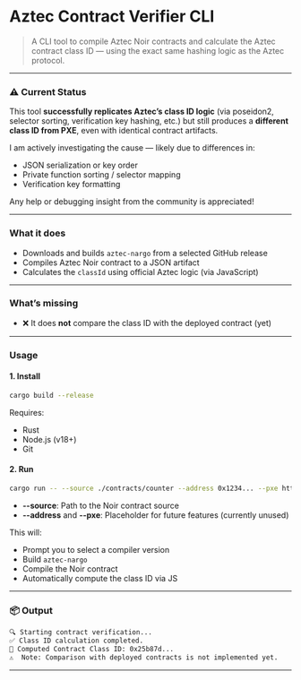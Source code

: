 # Aztec Contract Verifier CLI

> A CLI tool to compile Aztec Noir contracts and calculate the Aztec contract class ID — using the exact same hashing logic as the Aztec protocol.

---

### ⚠ Current Status

This tool **successfully replicates Aztec’s class ID logic** (via poseidon2, selector sorting, verification key hashing, etc.) but still produces a **different class ID from PXE**, even with identical contract artifacts.

I am actively investigating the cause — likely due to differences in:
- JSON serialization or key order
- Private function sorting / selector mapping
- Verification key formatting

Any help or debugging insight from the community is appreciated!

---

### What it does

- Downloads and builds `aztec-nargo` from a selected GitHub release
- Compiles Aztec Noir contract to a JSON artifact
- Calculates the `classId` using official Aztec logic (via JavaScript)

---

### What’s missing

- ❌ It does **not** compare the class ID with the deployed contract (yet)
---

### Usage

#### 1. Install

```bash
cargo build --release
```

Requires:
- Rust
- Node.js (v18+)
- Git

#### 2. Run

```bash
cargo run -- --source ./contracts/counter --address 0x1234... --pxe http://localhost:8080
```

- **--source**: Path to the Noir contract source
- **--address** and **--pxe**: Placeholder for future features (currently unused)

This will:
- Prompt you to select a compiler version
- Build `aztec-nargo`
- Compile the Noir contract
- Automatically compute the class ID via JS

---

### 📦 Output

```bash
🔍 Starting contract verification...
✅ Class ID calculation completed.
🔑 Computed Contract Class ID: 0x25b87d...
⚠️  Note: Comparison with deployed contracts is not implemented yet.
```

---
